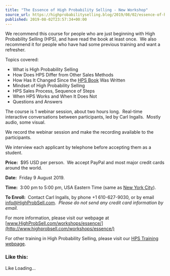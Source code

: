```yaml
---
title: "The Essence of High Probability Selling - New Workshop"
source_url: https://highprobabilityselling.blog/2019/08/02/essence-of-high-probability-selling
published: 2019-08-02T23:57:34+00:00
---
```

We recommend this course for people who are just beginning with High Probability Selling (HPS), and have read the book at least once.  We also recommend it for people who have had some previous training and want a refresher.


Topics covered:


* What is High Probability Selling
* How Does HPS Differ from Other Sales Methods
* How Has It Changed Since the [HPS Book](http://HighProbSell.com/book_hps/) Was Written
* Mindset of High Probability Selling
* HPS Sales Process, Sequence of Steps
* When HPS Works and When It Does Not
* Questions and Answers


The course is 1 webinar session, about two hours long.  Real\-time interactive conversations between participants, led by Carl Ingalls.  Mostly audio, some visual.


We record the webinar session and make the recording available to the participants.


We interview each applicant by telephone before accepting them as a student.


**Price:**  $95 USD per person.  We accept PayPal and most major credit cards around the world.


**Date:**  Friday 9 August 2019\.


**Time:**  3:00 pm to 5:00 pm, USA Eastern Time (same as [New York City](https://www.timeanddate.com/time/zone/usa/new-york)).


**To Enroll:**  Contact Carl Ingalls, by phone \+1 610\-627\-9030, or by email info@HighProbSell.com.  *Please do not send any credit card information by email.*


For more information, please visit our webpage at [www.HighProbSell.com/workshops/essence/](http://www.highprobsell.com/workshops/essence/)


For other training in High Probability Selling, please visit our [HPS Training webpage](http://www.highprobsell.com/workshops/index.html).


### Like this:

Like Loading...
